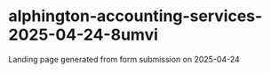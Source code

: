 # alphington-accounting-services-2025-04-24-8umvi
Landing page generated from form submission on 2025-04-24
